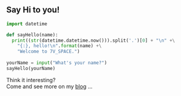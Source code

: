 ## Say Hi to you!
``` python
import datetime

def sayHello(name):
  print((str(datetime.datetime.now())).split('.')[0] + "\n" +\
    "{:}, hello!\n".format(name) +\
    "Welcome to 7V_SPACE.")
  
yourName = input("What's your name?")
sayHello(yourName)
``` 

Think it interesting? <br/>
Come and see more on my [blog](https://nanavan.github.io/GitBlog) 
...
